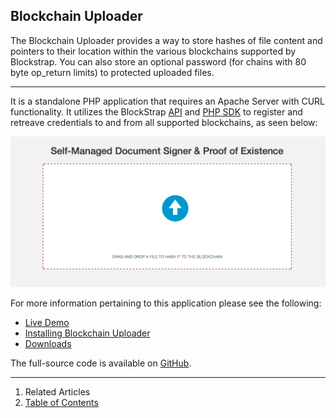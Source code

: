 ## Blockchain Uploader

The Blockchain Uploader provides a way to store hashes of file content and pointers to their location within the various blockchains supported by Blockstrap. You can also store an optional password (for chains with 80 byte op_return limits) to protected uploaded files.

-----

It is a standalone PHP application that requires an Apache Server with CURL functionality. It utilizes the BlockStrap [API](../../../api/) and [PHP SDK](../../../sdks/php/) to register and retreave credentials to and from all supported blockchains, as seen below:

[![uploads.blockstrap.com](../../../_libs/img/docs/applications/uploads/home.png)](http://uploads.blockstrap.com)

For more information pertaining to this application please see the following:

* [Live Demo](http://uploads.blockstrap.com/)
* [Installing Blockchain Uploader](installation/)
* [Downloads](../../downloads/)

The full-source code is available on [GitHub](http://github.com/blockstrap/uploads/).

-----

1. Related Articles
4. [Table of Contents](../../)